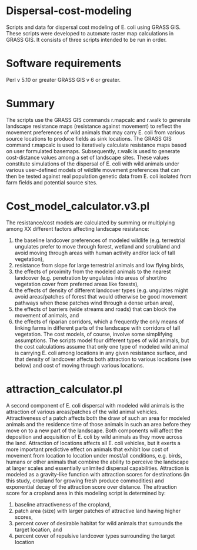 # Dispersal-cost-modeling
Scripts and data for dispersal cost modeling of E. coli using GRASS GIS.
These scripts were developed to automate raster map calculations in GRASS GIS. It consists of three scripts intended to be run in order.


# Software requirements
Perl v 5.10 or greater
GRASS GIS v 6 or greater.


# Summary
The scripts use the GRASS GIS commands r.mapcalc and r.walk to generate landscape resistance maps (resistance against movement) to reflect the movement preferences of wild animals that may carry E. coli from various source locations to produce fields as sink locations.  The GRASS GIS command r.mapcalc is used to iteratively calculate resistance maps based on user formulated basemaps.  Subsequently, r.walk is used to generate cost-distance values among a set of landscape sites.  These values constitute simulations of the dispersal of E. coli with wild animals under various user-defined models of wildlife movement preferences that can then be tested against real population genetic data from E. coli isolated from farm fields and potential source sites.

# Cost_model_calculator.v3.pl

The resistance/cost models are calculated by summing or multiplying among XX different factors affecting landscape resistance:
1)	the baseline landcover preferences of modeled wildlife (e.g. terrestrial ungulates prefer to move through forest, wetland and scrubland and avoid moving through areas with human activity and/or lack of tall vegetation),
2)	resistance from slope for large terrestrial animals and low flying birds,
3)	the effects of proximity from the modeled animals to the nearest landcover (e.g. penetration by ungulates into areas of short/no vegetation cover from preferred areas like forests),
4)	the effects of density of different landcover types (e.g. ungulates might avoid areas/patches of forest that would otherwise be good movement pathways when those patches wind through a dense urban area), 
5)	the effects of barriers (wide streams and roads) that can block the movement of animals, and
6)	the effects of riparian corridors, which a frequently the only means of linking farms in different parts of the landscape with corridors of tall vegetation.
The cost models, of course, involve some simplifying assumptions.  The scripts model four different types of wild animals, but the cost calculations assume that only one type of modeled wild animal is carrying E. coli among locations in any given resistance surface, and that density of landcover affects both attraction to various locations (see below) and cost of moving through various locations.


# attraction_calculator.pl

A second component of E. coli dispersal with modeled wild animals is the attraction of various areas/patches of the wild animal vehicles.  Attractiveness of a patch affects both the draw of such an area for modeled animals and the residence time of those animals in such an area before they move on to a new part of the landscape.  Both components will affect the deposition and acquisition of E. coli by wild animals as they move across the land.  Attraction of locations affects all E. coli vehicles, but it exerts a more important predictive effect on animals that exhibit low cost of movement from location to location under most/all conditions, e.g. birds, humans or other animals that combine the ability to perceive the landscape at larger scales and essentially unlimited dispersal capabilities.
Attraction is modeled as a gravity-like function with attraction scores for destinations (in this study, cropland for growing fresh produce commodities) and exponential decay of the attraction score over distance.  The attraction score for a cropland area in this modeling script is determined by:
1)	baseline attractiveness of the cropland,
2)	patch area (size) with larger patches of attractive land having higher scores,
3)	percent cover of desirable habitat for wild animals that surrounds the target location, and
4)	percent cover of repulsive landcover types surrounding the target location
